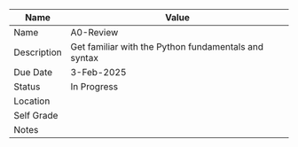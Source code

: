 |Name|Value|
|---|---|
|Name|A0-Review|
|Description|Get familiar with the Python fundamentals and syntax|
|Due Date| 3-Feb-2025|
|Status|In Progress|
|Location|
|Self Grade|
|Notes|
